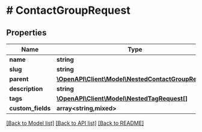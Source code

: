 # # ContactGroupRequest

## Properties

Name | Type | Description | Notes
------------ | ------------- | ------------- | -------------
**name** | **string** |  |
**slug** | **string** |  |
**parent** | [**\OpenAPI\Client\Model\NestedContactGroupRequest**](NestedContactGroupRequest.md) |  | [optional]
**description** | **string** |  | [optional]
**tags** | [**\OpenAPI\Client\Model\NestedTagRequest[]**](NestedTagRequest.md) |  | [optional]
**custom_fields** | **array<string,mixed>** |  | [optional]

[[Back to Model list]](../../README.md#models) [[Back to API list]](../../README.md#endpoints) [[Back to README]](../../README.md)
